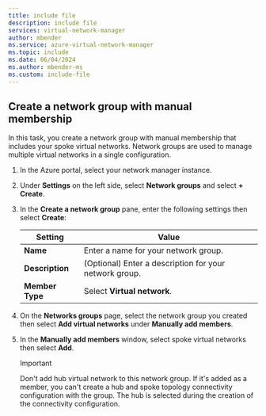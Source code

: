 ```yaml
---
title: include file
description: include file
services: virtual-network-manager
author: mbender
ms.service: azure-virtual-network-manager
ms.topic: include
ms.date: 06/04/2024
ms.author: mbender-ms
ms.custom: include-file
---
```


## Create a network group with manual membership

In this task, you create a network group with manual membership that includes your spoke virtual networks. Network groups are used to manage multiple virtual networks in a single configuration.

1. In the Azure portal, select your network manager instance.
2. Under **Settings** on the left side, select **Network groups** and select **+ Create**.
3. In the **Create a network group** pane, enter the following settings then select **Create**:
    
    | **Setting** | **Value** |
    |---|---|
    | **Name** | Enter a name for your network group. |
    | **Description** | (Optional) Enter a description for your network group. |
    | **Member Type** | Select **Virtual network**. |

4. On the **Networks groups** page, select the network group you created then select **Add virtual networks** under **Manually add members**.
5. In the **Manually add members** window, select spoke virtual networks then select **Add**.
    > [!IMPORTANT]
    > Don't add hub virtual network to this network group. If it's added as a member, you can't create a hub and spoke topology connectivity configuration with the group. The hub is selected during the creation of the connectivity configuration.